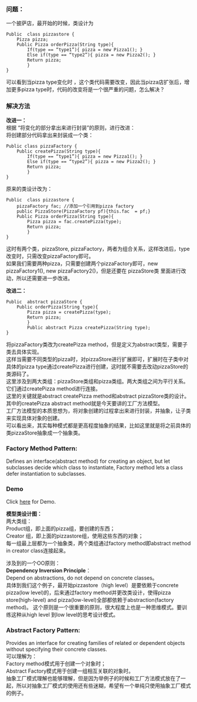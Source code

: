 ### 问题：
一个披萨店，最开始的时候，类设计为  

	Public  class pizzastore {  
		Pizza pizza;  
		Public Pizza orderPizza(String type){  
			If(type == “type1”){ pizza = new Pizza1(); }  
			Else if(type == “type2”){ pizza = new Pizza2(); }  
			Return pizza;  
	        }  
	}   

可以看到当pizza  type变化时 ，这个类代码需要改变，因此当pizza店扩张后，增加更多pizza type时，代码的改变将是一个很严重的问题，怎么解决？  
### 解决方法
**改进一：**  
根据 “将变化的部分拿出来进行封装”的原则，进行改进：  
将创建部分代码拿出来封装成一个类： 

	Public class pizzaFactory {  
		Public createPizza(String type){  
			If(type == “type1”){ pizza = new Pizza1(); }  
			Else if(type == “type2”){ pizza = new Pizza2(); }  
			Return pizza;  
	        }  
	}   
	
原来的类设计改为：  

	Public  class pizzastore {  
		pizzaFactory fac; //添加一个引用到pizza factory  
		public PizzaStore(PizzaFactory pf){this.fac  = pf;}  
		Public Pizza orderPizza(String type){  
			Pizza pizza = fac.createPizza(type);  
			Return pizza;  
	        }  
	}    
	
	
这时有两个类，pizzaStore, pizzaFactory，两者为组合关系，这样改进后，type改变时，只需改变pizzaFactory即可。  
如果我们需要两种pizza，只需要创建两个pizzaFactory即可，new pizzaFactory1(), new pizzaFactory2()，但是还要在 pizzaStore类 里面进行改动，所以还需要进一步改进。  

**改进二：**  

	Public  abstract pizzaStore {  
		Public orderPizza(String type){  
			Pizza pizza = createPizza(type);  
			Return pizza;  
	        }    
	        Public abstract Pizza createPizza(String type);    
	}  
	
	
将pizzaFactory类改为createPizza method，但是定义为abstract类型，需要子类去具体实现。  
这样当需要不同类型的pizza时，对pizzaStore进行扩展即可，扩展时在子类中对具体的pizza type通过createPizza进行创建，这时就不需要去改动pizzaStore的类源码了。  
这里涉及到两大类组：pizzaStore类组和pizza类组。两大类组之间为平行关系。它们通过createPizza method进行连接。  
这里的关键就是abstract createPizza  method和abstract  pizzaStore类的设计。其中的createPizza abstract method就是今天要讲的工厂方法模型。  
工厂方法模型的本质思想为，将对象创建的过程拿出来进行封装，并抽象，让子类来实现具体对象的创建。  
可以看出来，其实每种模式都是更高程度抽象的结果，比如这里就是将之前具体的类pizzaStore抽象成一个抽象类。  
### Factory Method Pattern:
Defines an interface(abstract method) for creating an object, but let subclasses decide which class to instantiate, Factory method lets a class defer instantiation to subclasses.  

### Demo
Click [here](https://github.com/960761/AboutDesignPattern/tree/master/code/HeadFirst_DesignPattern/ch04_FactoryPattern/src) for Demo.

**模型类设计图：**    
两大类组：  
Product组，即上面的pizza组，要创建的东西；  
Creator 组，即上面的pizzastore组，使用这些东西的对象；  
每一组最上层都为一个抽象类，两个类组通过factory method即abstract method in creator class连接起来。  

涉及到的一个OO原则：  
**Dependency Inversion Principle**：  
Depend on abstractions, do not depend on concrete classes。  
具体到我们这个例子，最开始pizzastore（high level）是要依赖于concrete pizza(low level)的，后来通过factory method并更改类设计，使得pizza store(high-level) and pizza(low-level)全部都依赖于abstraction(factory method)。
这个原则是一个很重要的原则，很大程度上也是一种思维模式。要训练这种从high level 到low level的思考设计模式。
### Abstract Factory Pattern:
Provides an interface for creating families of related or dependent objects without specifying their concrete classes.  
可以理解为：  
Factory method模式用于创建一个对象时；  
Abstract Factory模式用于创建一组相互关联的对象时。  
抽象工厂模式理解也能够理解，但是因为举例子的时候和工厂方法模式放在了一起，所以对抽象工厂模式的使用还有些迷糊，希望有一个单纯只使用抽象工厂模式的例子。
